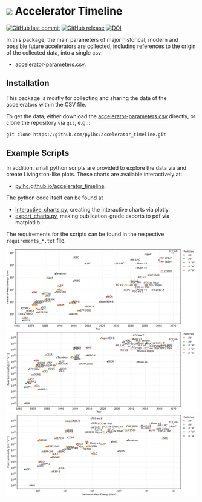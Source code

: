 # <img src="https://raw.githubusercontent.com/pylhc/pylhc.github.io/master/docs/assets/logos/OMC_logo.svg" height="28"> Accelerator Timeline

[![GitHub last commit](https://img.shields.io/github/last-commit/pylhc/accelerator_timeline.svg?style=popout)](https://github.com/pylhc/accelerator_timeline/)
[![GitHub release](https://img.shields.io/github/release/pylhc/accelerator_timeline.svg?style=popout)](https://github.com/pylhc/accelerator_timeline/)
[![DOI](https://zenodo.org/badge/DOI/10.5281/zenodo.8316137.svg)](https://doi.org/10.5281/zenodo.8316137)

In this package, the main parameters of major historical, modern and possible future accelerators are 
collected, including references to the origin of the collected data, into a single csv:

 -  [accelerator-parameters.csv](accelerator-parameters.csv).



## Installation 

This package is mostly for collecting and sharing the data of the accelerators within
the CSV file. 


To get the data, either download the [accelerator-parameters.csv](accelerator-parameters.csv) directly, 
or clone the repository via `git`, e.g.::

```
git clone https://github.com/pylhc/accelerator_timeline.git
```

## Example Scripts

In addition, small python scripts are provided to explore the data via and create Livingston-like plots.
These charts are available interactively at:
 
 - [pylhc.github.io/accelerator_timeline](https://pylhc.github.io/accelerator_timeline).

The python code itself can be found at

 - [interactive_charts.py](interactive_charts.py), creating the interactive charts via plotly.
 - [export_charts.py](export_charts.py), making publication-grade exports to pdf via matplotlib.

The requirements for the scripts can be found in the respective `requirements_*.txt` file.

![Center of Mass](images/energy.png)
![Luminosity](images/luminosity.png)
![LuminosityVsEnergy](images/luminosity-vs-energy.png)
